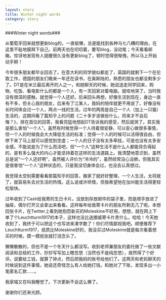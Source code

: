 ```yaml
---
layout: story
title: Winter night words
category: story
---
```


###Winter night words###

从葡萄牙回来就想更新blog的，一直偷懒，总是能找到各种乌七八糟的理由，在这里不耻地膜拜下自己。前两天也在叨叨着，要写blog，没动笔；今天看看邮箱，惊讶地发现有人提醒很久没有更新blog了，顿时觉得很惭愧，所以马上开始动手掰！今年很多朋友都毕业回去了。在意大利的同学貌似都走了，英国的就剩下一个在伦敦工作，德国的朋友们晚来一年还在读书，在奥斯陆的，熟悉的朋友也都没剩多少了。DT是在米兰最后离开的人之一，和她聊天的时候，她说送走同学回来，购物、吃饭、看电影什么的都是一个人，有一天回家对着电脑，就哇地哭了。当时我没有很深的感触，就觉得一个人还好。后来回头再想，好像生活到现在，身边一直有不多，但关心我的朋友，后来有了江某人，我妈的陪伴就更不用说了。好像没有长时间体会过一个人，两点一线的生活。过年的两周是自己一个人（加上一只猫）生活的，这期间看了篇知乎上的问题《二十多岁该做些什么，将来才不会后悔？》，排在首位的回答，我看完猛地想起DT告诉我的感受，然后就哭了。其实我是那么害怕“一个人”。虽然有时候觉得一个人待着很安静，可以安心做很多事情，但一个人的时候我会大大降低生活的标准；觉得一个人的时候可以活得很自由，但停下来了马上就可以感觉到空虚；一个人的日子没有太多牵挂，可是也没有太多安全感。不能说是为了什么而活吧，但“一个人”这种生活不是什么人都能背负得起的，是有多么强大的内心才能坚持着在这样的生活道路上。我清楚地意识到，虽然总是说“一个人还好啊”，虽然被人评价为“冷冷的”，虽然经常没心没肺，但我其实是很害怕“一个人”这种状态的，只是我没切身体会过，也没去认真想过。我觉得太空别需要看看那篇知乎的回答，搬家了就好好整理，一个人生活，太将就了，就容易失去对生活的热情。这么说或许矫情，但我希望他在加州能生活得更轻松愉快。过年收到了Cash给我寄的生日卡片。没放到存放邮件的袋子里，而是顺手放进了抽屉，偶尔打开又会拿出来看看。这样每年给我寄卡片的朋友所剩无几了呢。本想回张卡片，在Twitter上看到她抱怨新买的Moleskine不好用，想想，就在网上下单了个Leuchtturm1917的本子，这样也没比送挪威寄卡片贵什么，哈哈！今天她收到了，我终于可以把这个也写进来凑字数了！你们尽情鄙视我吧。顺便推荐下Leuchtturm1917，纸质比Moleskine好的，我没买过Moleskine就是每次看着想买的时候，摸一模纸张就打消念头了。懒懒散散的，但也不是一个冬天什么都没写。收到老师兼朋友的委托做了一些文献阅读和总结的工作，抄抄写写加上瞎忽悠（当然也不是纯忽悠），居然得了个好评。说要给工钱，就算了钟点，然后把我妈的账号给他们了。这两天和老妈聊天的时候说到这件事情，她说还奇怪怎么有人给她打钱。和她对了下账，发现多出一小笔匿名汇款……。我家喵又在叫我睡觉了。下次更新不会这么懒了。谢谢你们还来光顾。